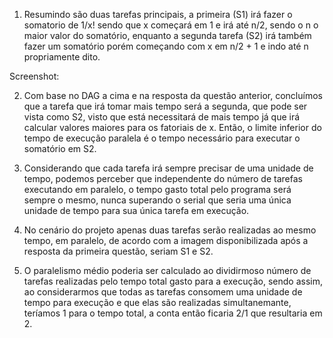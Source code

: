 1) Resumindo são duas tarefas principais, a primeira (S1) irá fazer o somatorio de 1/x! sendo que x começará em 1 e irá até n/2, sendo o n o maior valor do somatório, enquanto a segunda tarefa (S2) irá também fazer um somatório porém começando com x em n/2 + 1 e indo até n propriamente dito.

Screenshot: 

2) Com base no DAG a cima e na resposta da questão anterior, concluímos que a tarefa que irá tomar mais tempo será a segunda, que pode ser vista como S2, visto que está necessitará de mais tempo já que irá calcular valores maiores para os fatoriais de x. Então, o limite inferior do tempo de execução paralela é o tempo necessário para executar o somatório em S2.

3) Considerando que cada tarefa irá sempre precisar de uma unidade de tempo, podemos perceber que independente do número de tarefas executando em paralelo, o tempo gasto total pelo programa será sempre o mesmo, nunca superando o serial que seria uma única unidade de tempo para sua única tarefa em execução.

4) No cenário do projeto apenas duas tarefas serão realizadas ao mesmo tempo, em paralelo, de acordo com a imagem disponibilizada após a resposta da primeira questão, seriam S1 e S2.

5) O paralelismo médio poderia ser calculado ao dividirmoso número de tarefas realizadas pelo tempo total gasto para a execução, sendo assim, ao considerarmos que todas as tarefas consomem uma unidade de tempo para execução e que elas são realizadas simultanemante, teríamos 1 para o tempo total, a conta então ficaria  2/1 que resultaria em 2.

